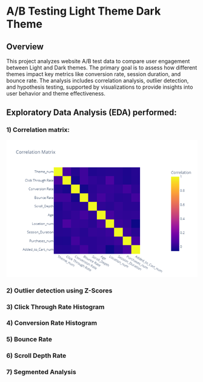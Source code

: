 # A/B Testing Light Theme Dark Theme

## Overview

This project analyzes website A/B test data to compare user engagement between Light and Dark themes. The primary goal is to assess how different themes impact key metrics like conversion rate, session duration, and bounce rate. The analysis includes correlation analysis, outlier detection, and hypothesis testing, supported by visualizations to provide insights into user behavior and theme effectiveness.

## Exploratory Data Analysis (EDA) performed:

### 1) Correlation matrix:

![Correlation Matrix](output/Correlation_Matrix.png)

### 2) Outlier detection using Z-Scores

### 3) Click Through Rate Histogram

### 4) Conversion Rate Histogram

### 5) Bounce Rate

### 6) Scroll Depth Rate

### 7) Segmented Analysis
